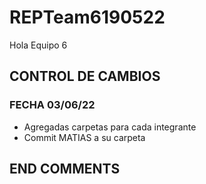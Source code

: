 # REPTeam6190522
Hola Equipo 6
## CONTROL DE CAMBIOS

### FECHA 03/06/22
- Agregadas carpetas para cada integrante
- Commit MATIAS a su carpeta

## END COMMENTS